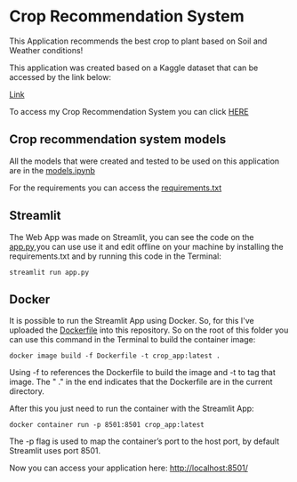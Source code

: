 # Crop Recommendation System

This Application recommends the best crop to plant based on Soil and Weather conditions!

This application was created based on a Kaggle dataset that can be accessed by the link below:

[Link](https://www.kaggle.com/datasets/atharvaingle/crop-recommendation-dataset)

To access my Crop Recommendation System you can click [HERE](https://prevelato-crop-recommendation-system.streamlit.app/)

## Crop recommendation system models

All the models that were created and tested to be used on this application are in the [models.ipynb](https://github.com/MPrevelato/Crop_Recommendation_System/blob/main/models.ipynb)

For the requirements you can access the [requirements.txt](https://github.com/MPrevelato/Crop_Recommendation_System/blob/main/requirements.txt)

## Streamlit

The Web App was made on Streamlit, you can see the code on the [app.py](https://github.com/MPrevelato/Crop_Recommendation_System/blob/main/app.py),you can use use it and edit offline on your machine by installing the requirements.txt and by running this code in the Terminal:

```
streamlit run app.py
```

## Docker

It is possible to run the Streamlit App using Docker. So, for this I've uploaded the [Dockerfile](https://github.com/MPrevelato/Crop_Recommendation_System/blob/main/Dockerfile) into this repository. So on the root of this folder you can use this command in the Terminal to build the container image:
```
docker image build -f Dockerfile -t crop_app:latest .
```
Using -f to references the Dockerfile to build the image and -t to tag that image. The " ." in the end indicates that the Dockerfile are in the current directory.

After this you just need to run the container with the Streamlit App:

```
docker container run -p 8501:8501 crop_app:latest
```

The -p flag is used to map the container’s port to the host port, by default Streamlit uses port 8501.

Now you can access your application here: [http://localhost:8501/](http://localhost:8501/)

